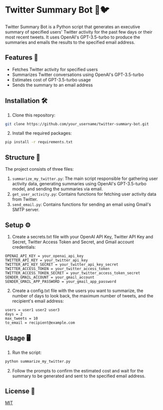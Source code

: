 # Twitter Summary Bot 🤖🐦

Twitter Summary Bot is a Python script that generates an executive summary of specified users' Twitter activity for the past few days or their most recent tweets. It uses OpenAI's GPT-3.5-turbo to produce the summaries and emails the results to the specified email address.

## Features 🚀

- Fetches Twitter activity for specified users
- Summarizes Twitter conversations using OpenAI's GPT-3.5-turbo
- Estimates cost of GPT-3.5-turbo usage
- Sends the summary to an email address

## Installation 🛠️

1. Clone this repository:

```bash
git clone https://github.com/your_username/twitter-summary-bot.git
```
2. Install the required packages:

```bash
pip install -r requirements.txt
```


## Structure 📂

The project consists of three files:

1. `summarize_my_twitter.py`: The main script responsible for gathering user activity data, generating summaries using OpenAI's GPT-3.5-turbo model, and sending the summaries via email.
2. `get_user_activity.py`: Contains functions for fetching user activity data from Twitter.
3. `send_email.py`: Contains functions for sending an email using Gmail's SMTP server.

## Setup ⚙️

1. Create a secrets.txt file with your OpenAI API Key, Twitter API Key and Secret, Twitter Access Token and Secret, and Gmail account credentials:

```
OPENAI_API_KEY = your_openai_api_key
TWITTER_API_KEY = your_twitter_api_key
TWITTER_API_KEY_SECRET = your_twitter_api_key_secret
TWITTER_ACCESS_TOKEN = your_twitter_access_token
TWITTER_ACCESS_TOKEN_SECRET = your_twitter_access_token_secret
SENDER_GMAIL_ACCOUNT = your_gmail_account
SENDER_GMAIL_APP_PASSWORD = your_gmail_app_password
```

2. Create a config.txt file with the users you want to summarize, the number of days to look back, the maximum number of tweets, and the recipient's email address:

```
users = user1 user2 user3
days = 2
max_tweets = 10
to_email = recipient@example.com
```

## Usage 🖥️

1. Run the script:

```bash
python summarize_my_twitter.py
```

2. Follow the prompts to confirm the estimated cost and wait for the summary to be generated and sent to the specified email address.


## License 📄

[MIT](LICENSE)